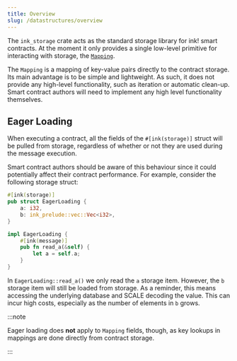 ```yaml
---
title: Overview
slug: /datastructures/overview
---
```


The `ink_storage` crate acts as the standard storage library for ink! smart contracts. At
the moment it only provides a single low-level primitive for interacting with storage,
the [`Mapping`](https://paritytech.github.io/ink/ink_storage/struct.Mapping.html).

The `Mapping` is a mapping of key-value pairs directly to the contract storage. Its main advantage
is to be simple and lightweight. As such, it does not provide any high-level
functionality, such as iteration or automatic clean-up. Smart contract authors will need
to implement any high level functionality themselves.

## Eager Loading

When executing a contract, all the fields of the `#[ink(storage)]` struct will be pulled
from storage, regardless of whether or not they are used during the message execution.

Smart contract authors should be aware of this behaviour since it could potentially
affect their contract performance. For example, consider the following storage struct:

```rust
#[ink(storage)]
pub struct EagerLoading {
    a: i32,
    b: ink_prelude::vec::Vec<i32>,
}

impl EagerLoading {
    #[ink(message)]
    pub fn read_a(&self) {
        let a = self.a;
    }
}
```

In `EagerLoading::read_a()` we only read the `a` storage item. However, the `b` storage
item will still be loaded from storage. As a reminder, this means accessing the
underlying database and SCALE decoding the value. This can incur high costs, especially
as the number of elements in `b` grows.

:::note

Eager loading does **not** apply to `Mapping` fields, though, as key lookups in mappings
are done directly from contract storage.

:::

